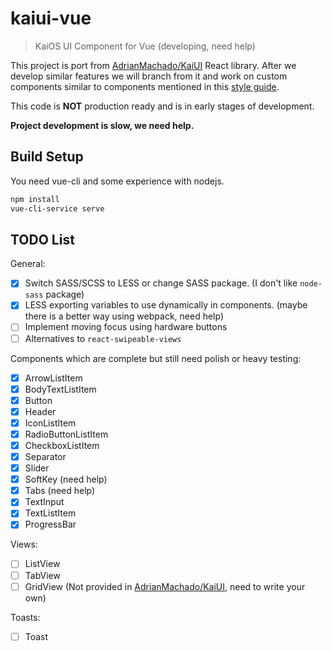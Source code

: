# kaiui-vue

> KaiOS UI Component for Vue (developing, need help)

This project is port from [AdrianMachado/KaiUI](https://github.com/AdrianMachado/KaiUI) React library. After we develop similar features we will branch from it and work on custom components similar to components mentioned in this [style guide](https://developer.kaiostech.com/design-guide/ui-component).

This code is **NOT** production ready and is in early stages of development.

**Project development is slow, we need help.**

## Build Setup
You need vue-cli and some experience with nodejs.
``` bash
npm install
vue-cli-service serve
```

## TODO List

General:
- [x] Switch SASS/SCSS to LESS or change SASS package. (I don't like `node-sass` package)
- [x] LESS exporting variables to use dynamically in components. (maybe there is a better way using webpack, need help)
- [ ] Implement moving focus using hardware buttons
- [ ] Alternatives to `react-swipeable-views`

Components which are complete but still need polish or heavy testing:
- [x] ArrowListItem
- [x] BodyTextListItem
- [x] Button
- [x] Header 
- [x] IconListItem
- [x] RadioButtonListItem
- [x] CheckboxListItem
- [x] Separator
- [x] Slider
- [x] SoftKey (need help)
- [x] Tabs (need help)
- [x] TextInput
- [x] TextListItem
- [x] ProgressBar

Views:
- [ ] ListView
- [ ] TabView
- [ ] GridView (Not provided in [AdrianMachado/KaiUI](https://github.com/AdrianMachado/KaiUI), need to write your own)

Toasts: 

- [ ] Toast
